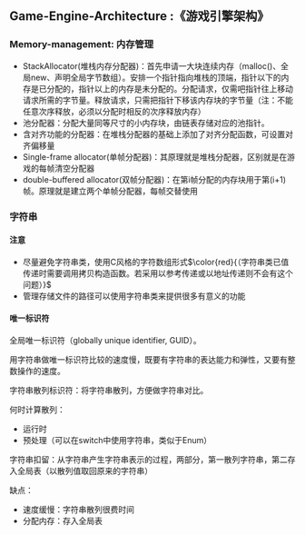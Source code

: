 ## Game-Engine-Architecture :《游戏引擎架构》

### Memory-management: 内存管理

* StackAllocator(堆栈内存分配器)：首先申请一大块连续内存（malloc()、全局new、声明全局字节数组）。安排一个指针指向堆栈的顶端，指针以下的内存是已分配的，指针以上的内存是未分配的。分配请求，仅需吧指针往上移动请求所需的字节量。释放请求，只需把指针下移该内存块的字节量（注：不能任意次序释放，必须以分配时相反的次序释放内存）
* 池分配器：分配大量同等尺寸的小内存块，由链表存储对应的池指针。
* 含对齐功能的分配器：在堆栈分配器的基础上添加了对齐分配函数，可设置对齐偏移量
* Single-frame allocator(单帧分配器)：其原理就是堆栈分配器，区别就是在游戏的每帧清空分配器
* double-buffered allocator(双帧分配器)：在第i帧分配的内存块用于第(i+1)帧。原理就是建立两个单帧分配器，每帧交替使用

### 字符串

#### 注意

* 尽量避免字符串类，使用C风格的字符数组形式$\color{red}{（字符串类已值传递时需要调用拷贝构造函数。若采用以参考传递或以地址传递则不会有这个问题）}$
* 管理存储文件的路径可以使用字符串类来提供很多有意义的功能

#### 唯一标识符

全局唯一标识符（globally unique identifier, GUID）。

用字符串做唯一标识符比较的速度慢，既要有字符串的表达能力和弹性，又要有整数操作的速度。

字符串散列标识符：将字符串散列，方便做字符串对比。

何时计算散列：

* 运行时
* 预处理（可以在switch中使用字符串，类似于Enum）

字符串扣留：从字符串产生字符串表示的过程，两部分，第一散列字符串，第二存入全局表（以散列值取回原来的字符串）

缺点：

* 速度缓慢：字符串散列很费时间
* 分配内存：存入全局表

